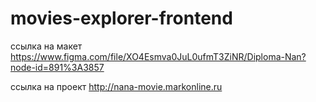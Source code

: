 # movies-explorer-frontend

ссылка на макет https://www.figma.com/file/XO4Esmva0JuL0ufmT3ZiNR/Diploma-Nan?node-id=891%3A3857

ссылка на проект http://nana-movie.markonline.ru